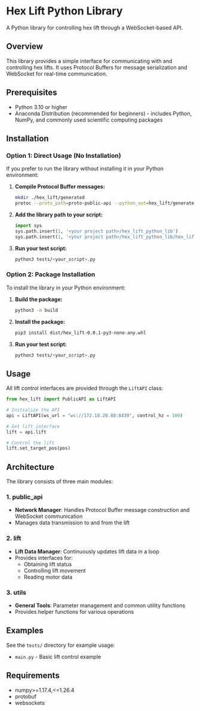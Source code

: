 # Hex Lift Python Library

A Python library for controlling hex lift through a WebSocket-based API.

## Overview

This library provides a simple interface for communicating with and controlling hex lifts. It uses Protocol Buffers for message serialization and WebSocket for real-time communication.

## Prerequisites

- Python 3.10 or higher
- Anaconda Distribution (recommended for beginners) - includes Python, NumPy, and commonly used scientific computing packages

## Installation

### Option 1: Direct Usage (No Installation)

If you prefer to run the library without installing it in your Python environment:

1. **Compile Protocol Buffer messages:**
   ```bash
   mkdir ./hex_lift/generated
   protoc --proto_path=proto-public-api --python_out=hex_lift/generated proto-public-api/*.proto
   ```

2. **Add the library path to your script:**
   ```python
   import sys
   sys.path.insert(1, '<your project path>/hex_lift_python_lib')
   sys.path.insert(1, '<your project path>/hex_lift_python_lib/hex_lift/generated')
   ```

3. **Run your test script:**
   ```bash
   python3 tests/<your_script>.py
   ```

### Option 2: Package Installation

To install the library in your Python environment:

1. **Build the package:**
   ```bash
   python3 -m build
   ```

2. **Install the package:**
   ```bash
   pip3 install dist/hex_lift-0.0.1-py3-none-any.whl
   ```

3. **Run your test script:**
   ```bash
   python3 tests/<your_script>.py
   ```

## Usage

All lift control interfaces are provided through the `LiftAPI` class:

```python
from hex_lift import PublicAPI as LiftAPI

# Initialize the API
api = LiftAPI(ws_url = "ws://172.18.20.80:8439", control_hz = 100)

# Get lift interface
lift = api.lift

# Control the lift
lift.set_target_pos(pos)
```

## Architecture

The library consists of three main modules:

### 1. public_api
- **Network Manager**: Handles Protocol Buffer message construction and WebSocket communication
- Manages data transmission to and from the lift

### 2. lift  
- **Lift Data Manager**: Continuously updates lift data in a loop
- Provides interfaces for:
  - Obtaining lift status
  - Controlling lift movement
  - Reading motor data

### 3. utils
- **General Tools**: Parameter management and common utility functions
- Provides helper functions for various operations

## Examples

See the `tests/` directory for example usage:
- `main.py` - Basic lift control example

## Requirements

- numpy>=1.17.4,<=1.26.4
- protobuf
- websockets